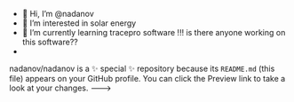 - 👋 Hi, I’m @nadanov
- 👀 I’m interested in solar energy 
- 🌱 I’m currently learning tracepro software
!!! is there anyone working on this software??
-
nadanov/nadanov is a ✨ special ✨ repository because its `README.md` (this file) appears on your GitHub profile.
You can click the Preview link to take a look at your changes.
--->
